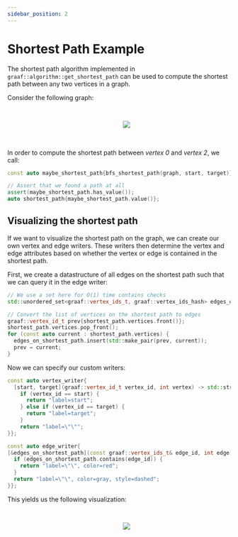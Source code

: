 ```yaml
---
sidebar_position: 2
---
```


# Shortest Path Example

The shortest path algorithm implemented in `graaf::algorithm::get_shortest_path` can be used to compute the shortest
path between any two vertices in a graph.

Consider the following graph:

<pre>
<p align="center">
    <img src={require("/static/img/examples/shortest-path-graph.png").default}></img>
</p>
</pre>

In order to compute the shortest path between *vertex 0* and *vertex 2*, we call:

```c++
const auto maybe_shortest_path{bfs_shortest_path(graph, start, target)};

// Assert that we found a path at all
assert(maybe_shortest_path.has_value());
auto shortest_path{maybe_shortest_path.value()};
```

## Visualizing the shortest path

If we want to visualize the shortest path on the graph, we can create our own vertex and edge writers. These writers
then determine the vertex and edge attributes based on whether the vertex or edge is contained in the shortest path.

First, we create a datastructure of all edges on the shortest path such that we can query it in the edge writer:

```c++
// We use a set here for O(1) time contains checks
std::unordered_set<graaf::vertex_ids_t, graaf::vertex_ids_hash> edges_on_shortest_path{};

// Convert the list of vertices on the shortest path to edges
graaf::vertex_id_t prev{shortest_path.vertices.front()};
shortest_path.vertices.pop_front();
for (const auto current : shortest_path.vertices) {
  edges_on_shortest_path.insert(std::make_pair(prev, current));
  prev = current;
}
```

Now we can specify our custom writers:

```c++
const auto vertex_writer{
  [start, target](graaf::vertex_id_t vertex_id, int vertex) -> std::string {
    if (vertex_id == start) {
      return "label=start";
    } else if (vertex_id == target) {
      return "label=target";
    }
    return "label=\"\"";
}};

const auto edge_writer{
[&edges_on_shortest_path](const graaf::vertex_ids_t& edge_id, int edge) -> std::string {
  if (edges_on_shortest_path.contains(edge_id)) {
    return "label=\"\", color=red";
  }
  return "label=\"\", color=gray, style=dashed";
}};
```

This yields us the following visualization:

<pre>
<p align="center">
    <img src={require("/static/img/examples/shortest_path.png").default}></img>
</p>
</pre>